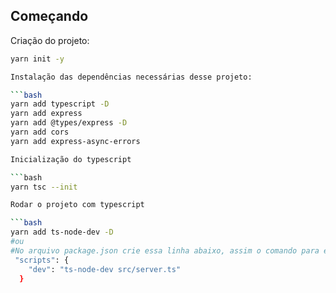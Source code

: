 ## Começando

Criação do projeto:

```bash
yarn init -y

Instalação das dependências necessárias desse projeto:

```bash
yarn add typescript -D
yarn add express
yarn add @types/express -D
yarn add cors
yarn add express-async-errors

Inicialização do typescript

```bash
yarn tsc --init

Rodar o projeto com typescript

```bash
yarn add ts-node-dev -D
#ou
#No arquivo package.json crie essa linha abaixo, assim o comando para executar o projeto sera "yarn dev"
 "scripts": {
    "dev": "ts-node-dev src/server.ts"
  }
